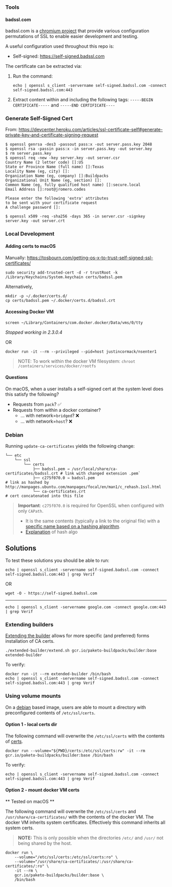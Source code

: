 

### Tools

#### badssl.com

badssl.com is a [chromium project](https://github.com/chromium/badssl.com) that provide various configuration permutations of SSL to enable easier development and testing.

A useful configuration used throughout this repo is:

* Self-signed: https://self-signed.badssl.com

The certificate can be extracted via:

1. Run the command:
    ```shell script
    echo | openssl s_client -servername self-signed.badssl.com -connect self-signed.badssl.com:443
    ```
2. Extract content within and including the following tags: `-----BEGIN CERTIFICATE-----` and `-----END CERTIFICATE----`


### Generate Self-Signed Cert

From: https://devcenter.heroku.com/articles/ssl-certificate-self#generate-private-key-and-certificate-signing-request

```shell
$ openssl genrsa -des3 -passout pass:x -out server.pass.key 2048
$ openssl rsa -passin pass:x -in server.pass.key -out server.key
$ rm server.pass.key
$ openssl req -new -key server.key -out server.csr
Country Name (2 letter code) []:US
State or Province Name (full name) []:Texas
Locality Name (eg, city) []:
Organization Name (eg, company) []:Buildpacks
Organizational Unit Name (eg, section) []:
Common Name (eg, fully qualified host name) []:secure.local
Email Address []:root@jromero.codes

Please enter the following 'extra' attributes
to be sent with your certificate request
A challenge password []:

$ openssl x509 -req -sha256 -days 365 -in server.csr -signkey server.key -out server.crt
```

### Local Development

#### Adding certs to macOS

Manually: https://tosbourn.com/getting-os-x-to-trust-self-signed-ssl-certificates/

```shell script
sudo security add-trusted-cert -d -r trustRoot -k /Library/Keychains/System.keychain certs/badssl.pem
```

Alternatively,

```shell script
mkdir -p ~/.docker/certs.d/
cp certs/badssl.pem ~/.docker/certs.d/badssl.crt
```

#### Accessing Docker VM

```shell script
screen ~/Library/Containers/com.docker.docker/Data/vms/0/tty
```
_Stopped working in  2.3.0.4_

OR

```shell script
docker run -it --rm --privileged --pid=host justincormack/nsenter1
```


> NOTE: To work within the docker VM filesystem: `chroot /containers/services/docker/rootfs`

#### Questions

On macOS, when a user installs a self-signed cert at the system level does this satisfy the following?

- Requests from `pack`? ✅
- Requests from within a docker container?
    - ... with network=`bridged`? ❌
    - ... with network=`host`? ❌

### Debian

Running `update-ca-certificates` yields the following change:

```text
└── etc
    └── ssl
        └── certs
            ├── badssl.pem → /usr/local/share/ca-certificates/badssl.crt # link with changed extension .pem`
            ├── c275f070.0 → badssl.pem                                  # link as hashed by http://manpages.ubuntu.com/manpages/focal/en/man1/c_rehash.1ssl.html
            └── ca-certificates.crt                                      # cert concatenated into this file
```

> **Important**: `c275f070.0` is required for OpenSSL when configured with only `CAPath`.
>
> - It is the same contents (typically a link to the original file) with a [specific name based on a hashing algorithm](http://manpages.ubuntu.com/manpages/focal/en/man1/c_rehash.1ssl.html).
> - [Explanation](https://stackoverflow.com/a/34095441) of hash algo

## Solutions

To test these solutions you should be able to run:

```shell script
echo | openssl s_client -servername self-signed.badssl.com -connect self-signed.badssl.com:443 | grep Verif
```

OR

```shell script
wget -O - https://self-signed.badssl.com
```

---

```shell script
echo | openssl s_client -servername google.com -connect google.com:443 | grep Verif
```

### Extending builders

[Extending the builder](extended-builder) allows for more specific (and preferred) forms installation of CA certs. 

```shell script
./extended-builder/extend.sh gcr.io/paketo-buildpacks/builder:base extended-builder
```

To verify:

```shell script
docker run -it --rm extended-builder /bin/bash
echo | openssl s_client -servername self-signed.badssl.com -connect self-signed.badssl.com:443 | grep Verif
```

### Using volume mounts

On a [debian](#debian) based image, users are able to mount a directory with preconfigured contents of `/etc/ssl/certs`.

#### Option 1 - local certs dir

The following command will overwrite the `/etc/ssl/certs` with the contents of [certs](certs).

```shell script
docker run --volume="${PWD}/certs:/etc/ssl/certs:rw" -it --rm gcr.io/paketo-buildpacks/builder:base /bin/bash
```

To verify:

```shell script
echo | openssl s_client -servername self-signed.badssl.com -connect self-signed.badssl.com:443 | grep Verif
```

#### Option 2 - mount docker VM certs

** Tested on macOS **

The following command will overwrite the `/etc/ssl/certs` and `/usr/share/ca-certificates/` with the contents of the docker VM. The docker VM inherits system certificates. Effectively this command inherits all system certs.

> **NOTE:** This is only possible when the directories `/etc/` and `/usr/` not being shared by the host.

```shell script
docker run \
    --volume="/etc/ssl/certs:/etc/ssl/certs:ro" \
    --volume="/usr/share/ca-certificates/:/usr/share/ca-certificates/:ro" \
    -it --rm \
    gcr.io/paketo-buildpacks/builder:base \
    /bin/bash
```